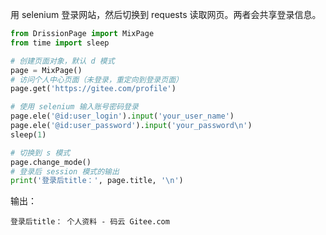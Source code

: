 用 selenium 登录网站，然后切换到 requests 读取网页。两者会共享登录信息。

```python
from DrissionPage import MixPage
from time import sleep

# 创建页面对象，默认 d 模式
page = MixPage()  
# 访问个人中心页面（未登录，重定向到登录页面）
page.get('https://gitee.com/profile')  

# 使用 selenium 输入账号密码登录
page.ele('@id:user_login').input('your_user_name')  
page.ele('@id:user_password').input('your_password\n')
sleep(1)

# 切换到 s 模式
page.change_mode()  
# 登录后 session 模式的输出
print('登录后title：', page.title, '\n')  
```

输出：

```shell
登录后title： 个人资料 - 码云 Gitee.com
```